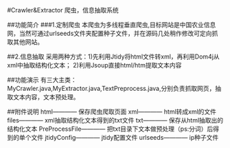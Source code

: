 #Crawler&Extractor
爬虫，信息抽取系统

##功能简介
###1.定制爬虫
本爬虫为多线程垂直爬虫,目标网站是中国农业信息网，当然可通过urlseeds文件夹配置种子文件，并在源码几处稍作修改可定向抓取其他网站。

##2.信息抽取
采用两种方式：1)先利用Jtidy将html文件转xml，再利用Dom4j从xml中抽取结构化文本；
              2)利用Jsoup直接html/htm提取文本内容

##功能演示
有三大主类：MyCrawler.java,MyExtractor.java,TextPreprocess.java,分别负责抓取网页，抽取文本内容，文本预处理。
	
##附件说明
	html———— 保存爬虫爬取页面
	xml————  html转成xml的文件
	files———— xml抽取结构化文本得到的txt文件
	txt———— 保存从html抽取出的结构化文本
	PreProcessFile———— 把txt目录下文本做预处理（ps:分词）后得到的单个文件
	jtidyConfig———— jtidy配置文件
	urlseeds———— ip种子文件

